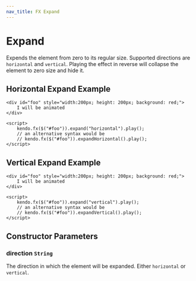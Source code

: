 ```yaml
---
nav_title: FX Expand
---
```


# Expand

Expends the element from zero to its regular size.
Supported directions are `horizontal` and `vertical`.
Playing the effect in reverse will collapse the element to zero size and hide it.

## Horizontal Expand Example

    <div id="foo" style="width:200px; height: 200px; background: red;">
        I will be animated
    </div>

    <script>
        kendo.fx($("#foo")).expand("horizontal").play();
        // an alternative syntax would be
        // kendo.fx($("#foo")).expandHorizontal().play();
    </script>

## Vertical Expand Example

    <div id="foo" style="width:200px; height: 200px; background: red;">
        I will be animated
    </div>

    <script>
        kendo.fx($("#foo")).expand("vertical").play();
        // an alternative syntax would be
        // kendo.fx($("#foo")).expandVertical().play();
    </script>

## Constructor Parameters

### direction `String`

The direction in which the element will be expanded. Either `horizontal` or `vertical`.

